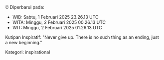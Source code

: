 ⏰ Diperbarui pada:
- WIB: Sabtu, 1 Februari 2025 23.26.13 UTC
- WITA: Minggu, 2 Februari 2025 00.26.13 UTC
- WIT: Minggu, 2 Februari 2025 01.26.13 UTC

Kutipan Inspiratif:
"Never give up. There is no such thing as an ending, just a new beginning."


Kategori: inspirational


